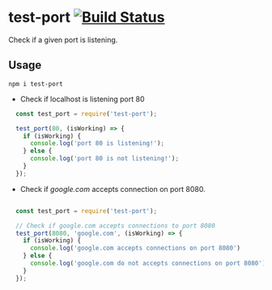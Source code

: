 # test-port [![Build Status](https://travis-ci.org/tehsis/test-port.svg?branch=master)](https://travis-ci.org/tehsis/test-port)

Check if a given port is listening.

## Usage

`npm i test-port`

* Check if localhost is listening port 80

```js
  const test_port = require('test-port');

  test_port(80, (isWorking) => {
    if (isWorking) {
      console.log('port 80 is listening!');
    } else {
      console.log('port 80 is not listening!');
    }
  });
```

* Check if *google.com* accepts connection on port 8080.

```js

  const test_port = require('test-port');

  // Check if google.com accepts connections to port 8080
  test_port(8080, 'google.com', (isWorking) => {
    if (isWorking) {
      console.log('google.com accepts connections on port 8080')
    } else {
      console.log('google.com do not accepts connections on port 8080')
    }
  });
```

